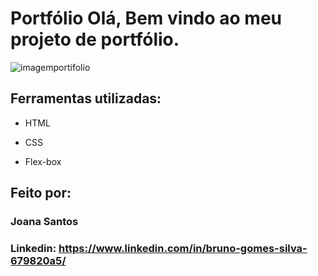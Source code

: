 # Portfólio Olá, Bem vindo ao meu projeto de portfólio.

![imagemportifolio](https://github.com/bruno-gomesdev/portifolio/assets/99411988/79634973-2102-457f-b54f-003bb5bcac69)


## Ferramentas utilizadas:

* HTML

* CSS

* Flex-box

## Feito por:

### Joana Santos

### Linkedin: https://www.linkedin.com/in/bruno-gomes-silva-679820a5/
